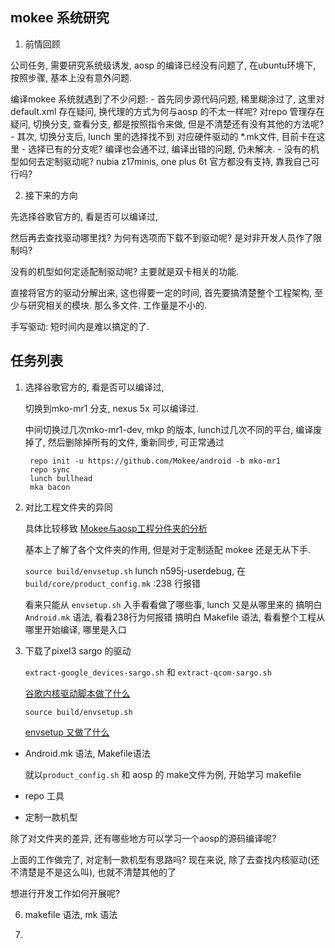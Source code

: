 
## mokee 系统研究

1. 前情回顾

公司任务, 需要研究系统级诱发, aosp 的编译已经没有问题了,  在ubuntu环境下, 按照步骤, 基本上没有意外问题. 

编译mokee 系统就遇到了不少问题:
    - 首先同步源代码问题, 稀里糊涂过了, 这里对default.xml 存在疑问, 换代理的方式为何与aosp 的不太一样呢? 对repo 管理存在疑问, 切换分支, 查看分支, 都是按照指令来做, 但是不清楚还有没有其他的方法呢? 
    - 其次, 切换分支后, lunch 里的选择找不到 对应硬件驱动的 *.mk文件, 目前卡在这里
    - 选择已有的分支呢? 编译也会通不过, 编译出错的问题, 仍未解决. 
    - 没有的机型如何去定制驱动呢? nubia z17minis, one plus 6t 官方都没有支持, 靠我自己可行吗?

2. 接下来的方向

先选择谷歌官方的, 看是否可以编译过, 

然后再去查找驱动哪里找? 为何有选项而下载不到驱动呢? 是对非开发人员作了限制吗? 

没有的机型如何定适配制驱动呢? 主要就是双卡相关的功能.

直接将官方的驱动分解出来, 这也得要一定的时间, 首先要搞清楚整个工程架构, 至少与研究相关的模块. 那么多文件.  工作量是不小的.

手写驱动: 短时间内是难以搞定的了.

## 任务列表
1. 选择谷歌官方的, 看是否可以编译过, 

    切换到mko-mr1 分支, nexus 5x 可以编译过.

    中间切换过几次mko-mr1-dev, mkp 的版本, lunch过几次不同的平台, 编译废掉了, 然后删除掉所有的文件, 重新同步, 可正常通过

        repo init -u https://github.com/Mokee/android -b mko-mr1
        repo sync
        lunch bullhead
        mka bacon

2. 对比工程文件夹的异同

    具体比较移致 [Mokee与aosp工程分件夹的分析](mokee_aosp_directory_analysis.md)

    基本上了解了各个文件夹的作用, 但是对于定制适配 mokee 还是无从下手.

    `source build/envsetup.sh`
    lunch n595j-userdebug, 在 `build/core/product_config.mk` :238 行报错

    看来只能从 `envsetup.sh` 入手看看做了哪些事, lunch 又是从哪里来的 
    搞明白 `Android.mk` 语法, 看看238行为何报错
    搞明白 Makefile 语法, 看看整个工程从哪里开始编译, 哪里是入口

3. 下载了pixel3 sargo 的驱动

    `extract-google_devices-sargo.sh` 和 `extract-qcom-sargo.sh`

    [谷歌内核驱动脚本做了什么](extract_google_devices_qcom_sargo_analysis.md)

    `source build/envsetup.sh`

    [envsetup 又做了什么](envsetup_analysis.md)

- Android.mk 语法, Makefile语法

    就以`product_config.sh` 和 aosp 的 make文件为例, 开始学习 makefile

- repo 工具

- 定制一款机型

除了对文件夹的差异, 还有哪些地方可以学习一个aosp的源码编译呢?

上面的工作做完了, 对定制一款机型有思路吗? 现在来说, 除了去查找内核驱动(还不清楚是不是这么叫), 也就不清楚其他的了

想进行开发工作如何开展呢?

6. makefile 语法, mk 语法

7. 

